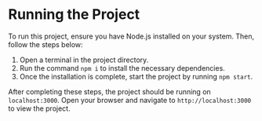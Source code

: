 # Running the Project

To run this project, ensure you have Node.js installed on your system. Then, follow the steps below:

1. Open a terminal in the project directory.
2. Run the command `npm i` to install the necessary dependencies.
3. Once the installation is complete, start the project by running `npm start`.

After completing these steps, the project should be running on `localhost:3000`. Open your browser and navigate to `http://localhost:3000` to view the project.
